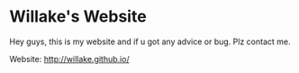 # Willake's Website

Hey guys, this is my website and if u got any advice or bug. Plz contact me.

Website: http://willake.github.io/
